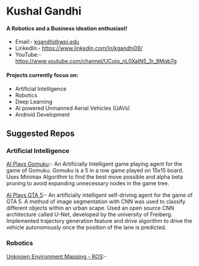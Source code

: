 # Kushal Gandhi

#### A Robotics and a Business ideation enthusiast!
- Email:- kgandhi@wpi.edu
- LinkedIn:- https://www.linkedin.com/in/kgandhi09/
- YouTube:- https://www.youtube.com/channel/UCoiq_nL0XaIN5_3r_9Mqb7g

#### Projects currently focus on:
- Artificial Intelligence
- Robotics
- Deep Learning
- AI powered Unmanned Aerial Vehicles (UAVs)
- Android Development

## Suggested Repos


### Artificial Intelligence

[AI Plays Gomuku](https://github.com/kgandhi09/AI-Plays-Gomuku):- An Artificially Intelligent game playing agent for the game of Gomuku. Gomuku is a 5 in a row game played on 15x15 board. Uses Minimax Algorithm to find the best move possible and alpha beta pruning to avoid expanding unnecessary nodes in the game tree.

[AI Plays GTA 5](https://github.com/kgandhi09/AI-Plays-GTA-5):- An artificially intelligent self-driving agent for the game of GTA 5. A method of image segmentation with CNN was used to classify different objects within an urban scape. Used an open source CNN architecture called U-Net, developed by the university of Freiberg. Implemented trajectory generation feature and drive algorithm to drive the vehicle autonomously once the position of the lane is predicted.


### Robotics

[Unknown Environment Mapping - ROS](https://github.com/kgandhi09/Unknown_Environment_Mapping-ROS):- 
